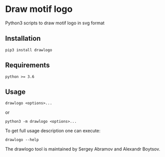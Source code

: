 # Draw motif logo
Python3 scripts to draw motif logo in svg format


## Installation

```
pip3 install drawlogo
```

## Requirements
```
python >= 3.6
```

## Usage
```
drawlogo <options>...
```
or 
```
python3 -m drawlogo <options>...
```
To get full usage description one can execute:
```
drawlogo --help
```
The drawlogo tool is maintained by Sergey Abramov and Alexandr Boytsov.